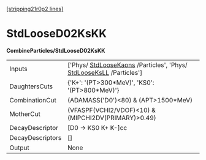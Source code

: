 [[stripping21r0p2 lines]](./stripping21r0p2-commonparticles)

# StdLooseD02KsKK

**CombineParticles/StdLooseD02KsKK**

|                  |                                                                                                                                            |
|------------------|--------------------------------------------------------------------------------------------------------------------------------------------|
| Inputs           | ['Phys/ [StdLooseKaons](./stripping21r0p2-stdloosekaons) /Particles', 'Phys/ [StdLooseKsLL](./stripping21r0p2-stdlooseksll) /Particles'] |
| DaughtersCuts    | {'K+': '(PT\>300\*MeV)', 'KS0': '(PT\>800\*MeV)'}                                                                                          |
| CombinationCut   | (ADAMASS('D0')\<80) & (APT\>1500\*MeV)                                                                                                     |
| MotherCut        | (VFASPF(VCHI2/VDOF)\<10) & (MIPCHI2DV(PRIMARY)\>0.49)                                                                                      |
| DecayDescriptor  | [D0 -\> KS0 K+ K-]cc                                                                                                                     |
| DecayDescriptors | []                                                                                                                                       |
| Output           | None                                                                                                                                       |
